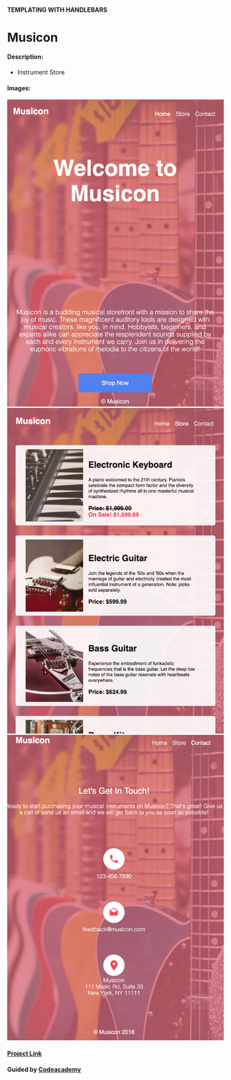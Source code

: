#### TEMPLATING WITH HANDLEBARS

# Musicon

#### Description:
- Instrument Store

#### Images:
![Musicon](img/Musicon1.png)
![Musicon](img/Musicon2.png)
![Musicon](img/Musicon3.png)

#### [Project Link](https://www.codecademy.com/paths/web-development/tracks/build-interactive-websites/modules/templating-with-handlebars/projects/musicon)

#### Guided by [Codeacademy](http://ssqt.co/mQfdNdy)
